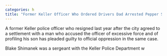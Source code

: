 ```yaml
---
categories: h
title: "Former Keller Officer Who Ordered Drivers Dad Arrested Pepper Sprayed Pleads Guilty"
---
```


A former Keller police officer who resigned last year after the city agreed to a settlement with a man who accused the officer of excessive force and of profiling his son has pleaded guilty to official oppression in the same case.



Blake Shimanek was a sergeant with the Keller Police Department w